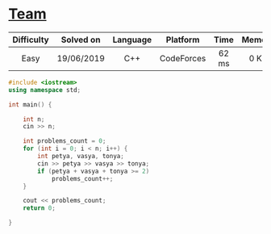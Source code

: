 # [Team](https://codeforces.com/contest/231/problem/A)

| Difficulty | Solved on  | Language   | Platform   | Time       | Memory     |
| :--------: | :--------: | :--------: | :--------: | :--------: | :--------: |
| Easy       | 19/06/2019 | C++        | CodeForces | 62 ms      | 0 KB       |

```c++
#include <iostream>
using namespace std;

int main() {

    int n;
    cin >> n;

    int problems_count = 0;
    for (int i = 0; i < n; i++) {
        int petya, vasya, tonya;
        cin >> petya >> vasya >> tonya;
        if (petya + vasya + tonya >= 2)
            problems_count++;
    }

    cout << problems_count;
    return 0;

}
```
